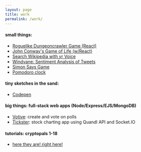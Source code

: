 ```yaml
---
layout: page
title: work
permalink: /work/
---
```


#### small things:
* [Roguelike Dungeoncrawler Game (React)](https://thmsdnnr.github.io/roguelike/)
* [John Conway's Game of Life (w/React)](https://thmsdnnr.github.io/conwaygameoflife/)
* [Search Wikipedia with yr Voice](https://thmsdnnr.github.io/javascript30/day20/)
* [Windvane: Sentiment Analysis of Tweets](https://windvane.herokuapp.com/)
* [Simon Says Game](https://thmsdnnr.github.io/simonsays/)
* [Pomodoro clock](https://thmsdnnr.github.io/beefsteak/)

#### tiny sketches in the sand:
* [Codepen](https://codepen.io/thmsdnnr/pens/popular/)

#### big things: full-stack web apps (Node/Express/EJS/MongoDB)
* [Votive](https://votive.herokuapp.com): create and vote on polls
* [Tickster](https://tickster.herokuapp.com): stock charting app using Quandl API and Socket.IO

#### tutorials: cryptopals 1-18
* [here they are! right here!](https://thmsdnnr.github.io/blog/)
